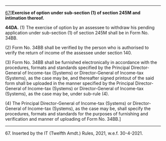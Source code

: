 ****

[67](javascript:ShowFootnote\('fn267'\);)[**Exercise of option under sub-section (1) of section 245M and intimation thereof.**

**44DA.** (1) The exercise of option by an assessee to withdraw his pending application under sub-section (1) of section 245M shall be in Form No. 34BB.

(2) Form No. 34BB shall be verified by the person who is authorised to verify the return of income of the assessee under section 140.

(3) Form No. 34BB shall be furnished electronically in accordance with the procedures, formats and standards specified by the Principal Director-General of Income-tax (Systems) or Director-General of Income-tax (Systems), as the case may be, and thereafter signed printout of the said form shall be uploaded in the manner specified by the Principal Director-General of Income-tax (Systems) or Director-General of Income-tax (Systems), as the case may be, under sub-rule (4).

(4) The Principal Director-General of Income-tax (Systems) or Director-General of Income-tax (Systems), as the case may be, shall specify the procedures, formats and standards for the purposes of furnishing and verification and manner of uploading of Form No. 34BB.]

* * *

67\. Inserted by the IT (Twelfth Amdt.) Rules, 2021, w.e.f. 30-4-2021.